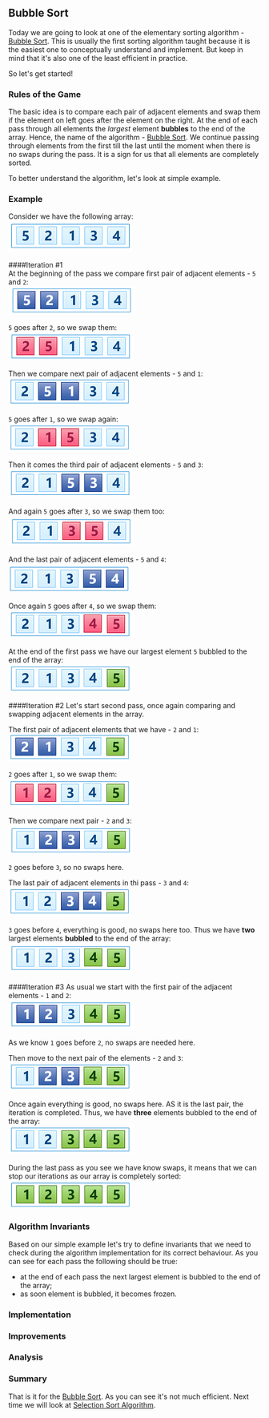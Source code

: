 ## Bubble Sort
Today we are going to look at one of the elementary sorting algorithm - [Bubble Sort][]. This is usually the first sorting algorithm taught because it is the easiest one to conceptually understand and implement. But keep in mind that it's also one of the least efficient in practice.

So let's get started!

### Rules of the Game
The basic idea is to compare each pair of adjacent elements and swap them if the element on left goes after the element on the right. At the end of each pass through all elements the *largest* element **bubbles** to the end of the array. Hence, the name of the algorithm - [Bubble Sort][]. We continue passing through elements from the first till the last until the moment when there is no swaps during the pass. It is a sign for us that all elements are completely sorted.

To better understand the algorithm, let's look at simple example.

### Example
Consider we have the following array:  
![Initial array](../images/initial-array.png)

####Iteration #1  
At the beginning of the pass we compare first pair of adjacent elements - `5` and `2`:  
![First pass - compare first pair](images/1th-iteration-1th-pair.png)

`5` goes after `2`, so we swap them:  
![First pass - swap first pair](images/1th-iteration-1th-swap.png)

Then we compare next pair of adjacent elements - `5` and `1`:  
![First pass - compare 2th pair](images/1th-iteration-2th-pair.png)

`5` goes after `1`, so we swap again:  
![First pass - swap 2th pair](images/1th-iteration-2th-swap.png)

Then it comes the third pair of adjacent elements - `5` and `3`:  
![First pass - compare 3th pair](images/1th-iteration-3th-pair.png)

And again `5` goes after `3`, so we swap them too:  
![First pass - swap 3th pair](images/1th-iteration-3th-swap.png)

And the last pair of adjacent elements - `5` and `4`:   
![First pass - compare 4th pair](images/1th-iteration-4th-pair.png)

Once again `5` goes after `4`, so we swap them:  
![First pass - swap 4th pair](images/1th-iteration-4th-swap.png)

At the end of the first pass we have our largest element `5` bubbled to the end of the array:  
![First pass is completed](images/1th-iteration-completed.png)

####Iteration #2 
Let's start second pass, once again comparing and swapping adjacent elements in the array. 

The first pair of adjacent elements that we have - `2` and `1`:  
![2th pass - compare first pair](images/2th-iteration-1th-pair.png)

`2` goes after `1`, so we swap them:  
![2th pass - swap first pair](images/2th-iteration-1th-swap.png)

Then we compare next pair - `2` and `3`:  
![2th pass - compare 2th pair](images/2th-iteration-2th-pair.png)

`2` goes before `3`, so no swaps here.

The last pair of adjacent elements in thi pass - `3` and `4`:  
![2th pass - compare 3th pair](images/2th-iteration-3th-pair.png)

`3` goes before `4`, everything is good, no swaps here too. Thus we have **two** largest elements **bubbled** to the end of the array:  
![2th pass is completed](images/2th-iteration-completed.png)

####Iteration #3 
As usual we start with the first pair of the adjacent elements - `1` and `2`:  
![3th pass - compare 1th pair](images/3th-iteration-1th-pair.png)

As we know `1` goes before `2`, no swaps are needed here.

Then move to the next pair of the elements - `2` and `3`:  
![3th pass - compare 2th pair](images/3th-iteration-2th-pair.png)

Once again everything is good, no swaps here. AS it is the last pair, the iteration is completed. Thus, we have **three** elements bubbled to the end of the array:  
![3th pass is completed](images/3th-iteration-completed.png)

During the last pass as you see we have know swaps, it means that we can stop our iterations as our array is completely sorted:  
![Sorted array](../images/sorted-array.png)

### Algorithm Invariants
Based on our simple example let's try to define invariants that we need to check during the algorithm implementation for its correct behaviour. As you can see for each pass the following should be true:

* at the end of each pass the next largest element is bubbled to the end of the array;
* as soon element is bubbled, it becomes frozen.

### Implementation

### Improvements

### Analysis

### Summary 
That is it for the [Bubble Sort][]. As you can see it's not much efficient. Next time we will look at [Selection Sort Algorithm][next].

[Bubble Sort]: https://en.wikipedia.org/wiki/Bubble_sort "Bubble Sort - Wikipedia"
[sorting-algorithm]: ../../README.md
[in-place]: ../../README.md#in-place-and-not-in-place
[comparison sort]: ../README.md
[next]: ../selection-sort/README.md "Insertion Sort Algorithm"
